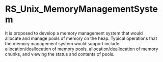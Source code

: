 RS_Unix_MemoryManagementSystem
==============================

It is proposed to develop a memory management system that would allocate and manage pools of memory on the heap. Typical operations that the memory management system would support include allocation/deallocation of memory pools, allocation/deallocation of memory chunks, and viewing the status and contents of pools.
